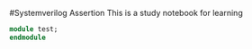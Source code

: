 #Systemverilog Assertion
This is a study notebook for learning

```SystemVerilog
module test;
endmodule
```
 